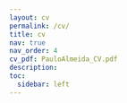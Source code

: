 ```yaml
---
layout: cv
permalink: /cv/
title: cv
nav: true
nav_order: 4
cv_pdf: PauloAlmeida_CV.pdf
description: 
toc:
  sidebar: left
---
```

